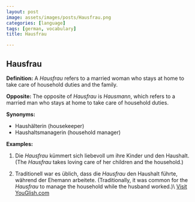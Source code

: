 ```yaml
---
layout: post
image: assets/images/posts/Hausfrau.png
categories: [language]
tags: [german, vocabulary]
title: Hausfrau

---
```


## Hausfrau

**Definition:** 
A *Hausfrau* refers to a married woman who stays at home to take care of household duties and the family. 

**Opposite:** 
The opposite of *Hausfrau* is *Hausmann*, which refers to a married man who stays at home to take care of household duties.

**Synonyms:** 
- Haushälterin (housekeeper)
- Haushaltsmanagerin (household manager)

**Examples:** 
1. Die *Hausfrau* kümmert sich liebevoll um ihre Kinder und den Haushalt.
   (The *Hausfrau* takes loving care of her children and the household.)
   
2. Traditionell war es üblich, dass die *Hausfrau* den Haushalt führte, während der Ehemann arbeitete.
   (Traditionally, it was common for the *Hausfrau* to manage the household while the husband worked.)\ <a id="yg-widget-0" class="youglish-widget" data-query="Hausfrau" data-lang="german" data-components="8412" data-auto-start="0" data-bkg-color="theme_light" data-title="How%20to%20pronounce%20Hausfrau%20in%20German"  rel="nofollow" href="https://youglish.com">Visit YouGlish.com</a><script async src="https://youglish.com/public/emb/widget.js" charset="utf-8"></script>